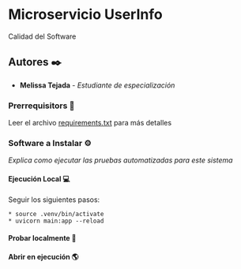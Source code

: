 # Microservicio UserInfo

Calidad del Software

## Autores ✒️

* **Melissa Tejada** - *Estudiante de especialización* 


### Prerrequisitors 🔧

Leer el archivo [requirements.txt](https://github.com/mtejada073/Taller2/blob/main/requirements.txt) para más detalles

### Software a Instalar ⚙️

_Explica como ejecutar las pruebas automatizadas para este sistema_

#### Ejecución Local 💻

Seguir los siguientes pasos:

```
* source .venv/bin/activate
* uvicorn main:app --reload
```

#### Probar localmente 🔎

#### Abrir en ejecución 🌎